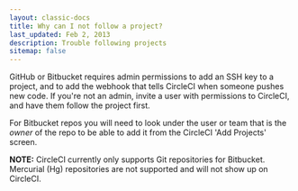 ```yaml
---
layout: classic-docs
title: Why can I not follow a project?
last_updated: Feb 2, 2013
description: Trouble following projects
sitemap: false
---
```


GitHub or Bitbucket requires admin permissions to add an SSH key to a
project, and to add the webhook that tells CircleCI when someone
pushes new code. If you're not an admin, invite a user with
permissions to CircleCI, and have them follow the project first.

For Bitbucket repos you will need to look under the user or team that is the *owner* of the repo to be able to add it from the CircleCI 'Add Projects' screen.

**NOTE:** CircleCI currently only supports Git repositories for Bitbucket. Mercurial (Hg) repositories are not supported and will not show up on CircleCI.
